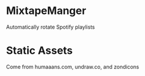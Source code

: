 # MixtapeManger
Automatically rotate Spotify playlists

# Static Assets
Come from humaaans.com, undraw.co, and zondicons